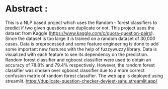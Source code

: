 # Abstract : 
This is a NLP based project which uses the Random - forest classifiers to predict if two given questions are duplicate or not. This project uses the dataset from Kaggle (https://www.kaggle.com/c/quora-question-pairs). Since the dataset is too large it is trained on a random dataset of 30,000 cases. Data is preprocessed and some feature engineering is done to add some important new features with the help of fuzzywuzzy library. Data is visualized with each feature to see its dependency on the prediction. Random forest classifier and xgboost classifier were used to obtain an accuracy of 78.8% and 79.4% respectively. However, the random forest classifier was chosen over xgboost classifier due to a more correct confusion matrix of random forest classifier. The web app is deployed using streamlit.
https://duplicate-question-checker-devjeet-sahu.streamlit.app/
